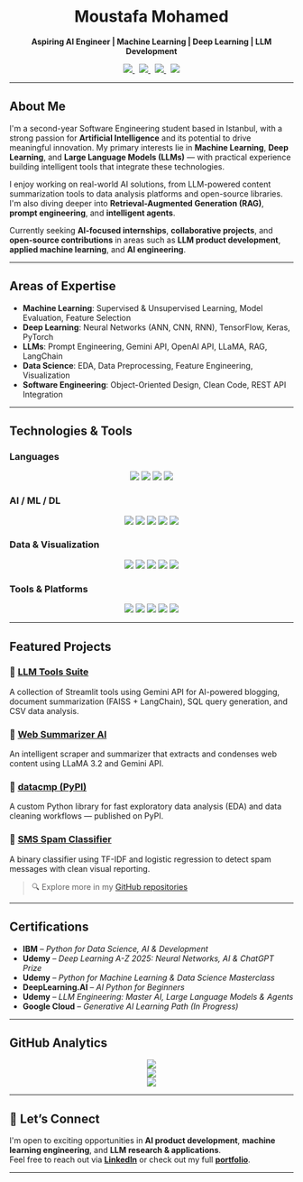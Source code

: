 
<h1 align="center">Moustafa Mohamed</h1>

<p align="center"><b>Aspiring AI Engineer | Machine Learning | Deep Learning | LLM Development</b></p>

<p align="center">
  <a href="https://www.linkedin.com/in/moustafamohamed01/">
    <img src="https://img.shields.io/badge/LinkedIn-0A66C2?style=for-the-badge&logo=linkedin&logoColor=white" />
  </a>
  &nbsp;
  <a href="https://github.com/MoustafaMohamed01">
    <img src="https://img.shields.io/badge/GitHub-171515?style=for-the-badge&logo=github&logoColor=white" />
  </a>
  &nbsp;
  <a href="https://www.kaggle.com/moustafamohamed01">
    <img src="https://img.shields.io/badge/Kaggle-20BEFF?style=for-the-badge&logo=kaggle&logoColor=white" />
  </a>
  &nbsp;
  <a href="https://moustafamohamed.netlify.app/">
    <img src="https://img.shields.io/badge/Portfolio-FF6F00?style=for-the-badge&logo=google-chrome&logoColor=white" />
  </a>
</p>

---

## About Me

I'm a second-year Software Engineering student based in Istanbul, with a strong passion for **Artificial Intelligence** and its potential to drive meaningful innovation. My primary interests lie in **Machine Learning**, **Deep Learning**, and **Large Language Models (LLMs)** — with practical experience building intelligent tools that integrate these technologies.

I enjoy working on real-world AI solutions, from LLM-powered content summarization tools to data analysis platforms and open-source libraries. I'm also diving deeper into **Retrieval-Augmented Generation (RAG)**, **prompt engineering**, and **intelligent agents**.

Currently seeking **AI-focused internships**, **collaborative projects**, and **open-source contributions** in areas such as **LLM product development**, **applied machine learning**, and **AI engineering**.

---

## Areas of Expertise

- **Machine Learning**: Supervised & Unsupervised Learning, Model Evaluation, Feature Selection  
- **Deep Learning**: Neural Networks (ANN, CNN, RNN), TensorFlow, Keras, PyTorch  
- **LLMs**: Prompt Engineering, Gemini API, OpenAI API, LLaMA, RAG, LangChain  
- **Data Science**: EDA, Data Preprocessing, Feature Engineering, Visualization  
- **Software Engineering**: Object-Oriented Design, Clean Code, REST API Integration  

---

## Technologies & Tools

### Languages
<p align="center">
  <img src="https://img.shields.io/badge/Python-3776AB?style=flat-square&logo=python&logoColor=white" />
  <img src="https://img.shields.io/badge/C-A8B9CC?style=flat-square&logo=c&logoColor=white" />
  <img src="https://img.shields.io/badge/C++-00599C?style=flat-square&logo=c%2B%2B&logoColor=white" />
  <img src="https://img.shields.io/badge/SQL-4479A1?style=flat-square&logo=mysql&logoColor=white" />
</p>

### AI / ML / DL
<p align="center">
  <img src="https://img.shields.io/badge/Scikit_learn-F7931E?style=flat-square&logo=scikit-learn&logoColor=white" />
  <img src="https://img.shields.io/badge/TensorFlow-FF6F00?style=flat-square&logo=tensorflow&logoColor=white" />
  <img src="https://img.shields.io/badge/Keras-D00000?style=flat-square&logo=keras&logoColor=white" />
  <img src="https://img.shields.io/badge/PyTorch-EE4C2C?style=flat-square&logo=pytorch&logoColor=white" />
  <img src="https://img.shields.io/badge/LLMs-5e60ce?style=flat-square&logo=OpenAI&logoColor=white" />
</p>

### Data & Visualization
<p align="center">
  <img src="https://img.shields.io/badge/NumPy-013243?style=flat-square&logo=numpy&logoColor=white" />
  <img src="https://img.shields.io/badge/Pandas-150458?style=flat-square&logo=pandas&logoColor=white" />
  <img src="https://img.shields.io/badge/Matplotlib-ffffff?style=flat-square&logo=matplotlib&logoColor=black" />
  <img src="https://img.shields.io/badge/Seaborn-2D72B8?style=flat-square&logoColor=white" />
  <img src="https://img.shields.io/badge/Data_Preprocessing-0073CF?style=flat-square&logo=python&logoColor=white" />
</p>

### Tools & Platforms
<p align="center">
  <img src="https://img.shields.io/badge/Jupyter-F37626?style=flat-square&logo=jupyter&logoColor=white" />
  <img src="https://img.shields.io/badge/VS_Code-007ACC?style=flat-square&logo=visual-studio-code&logoColor=white" />
  <img src="https://img.shields.io/badge/Git-F05032?style=flat-square&logo=git&logoColor=white" />
  <img src="https://img.shields.io/badge/Power_BI-F2C811?style=flat-square&logo=powerbi&logoColor=black" />
  <img src="https://img.shields.io/badge/Google_Colab-F9AB00?style=flat-square&logo=googlecolab&logoColor=white" />
</p>

---

## Featured Projects

### 🔹 [LLM Tools Suite](https://github.com/MoustafaMohamed01/LLM-tools-suite)
A collection of Streamlit tools using Gemini API for AI-powered blogging, document summarization (FAISS + LangChain), SQL query generation, and CSV data analysis.

### 🔹 [Web Summarizer AI](https://github.com/MoustafaMohamed01/web-summarizer-ai)
An intelligent scraper and summarizer that extracts and condenses web content using LLaMA 3.2 and Gemini API.

### 🔹 [datacmp (PyPI)](https://pypi.org/project/datacmp/)
A custom Python library for fast exploratory data analysis (EDA) and data cleaning workflows — published on PyPI.

### 🔹 [SMS Spam Classifier](https://github.com/MoustafaMohamed01/SMS-Spam-Collection-Dataset)
A binary classifier using TF-IDF and logistic regression to detect spam messages with clean visual reporting.

> 🔍 Explore more in my [GitHub repositories](https://github.com/MoustafaMohamed01?tab=repositories)

---

## Certifications

- **IBM** – *Python for Data Science, AI & Development*  
- **Udemy** – *Deep Learning A-Z 2025: Neural Networks, AI & ChatGPT Prize*  
- **Udemy** – *Python for Machine Learning & Data Science Masterclass*  
- **DeepLearning.AI** – *AI Python for Beginners*  
- **Udemy** – *LLM Engineering: Master AI, Large Language Models & Agents*  
- **Google Cloud** – *Generative AI Learning Path (In Progress)*  

---

## GitHub Analytics

<p align="center">
  <img src="https://github-readme-stats.vercel.app/api?username=MoustafaMohamed01&theme=dark&hide_border=false" /><br/>
  <img src="https://github-readme-streak-stats.herokuapp.com/?user=MoustafaMohamed01&theme=dark&hide_border=false" /><br/>
  <img src="https://github-readme-stats.vercel.app/api/top-langs/?username=MoustafaMohamed01&theme=dark&layout=compact&hide_border=false" />
</p>

---

## 🤝 Let’s Connect

I'm open to exciting opportunities in **AI product development**, **machine learning engineering**, and **LLM research & applications**.  
Feel free to reach out via **[LinkedIn](https://www.linkedin.com/in/moustafamohamed01/)** or check out my full **[portfolio](https://moustafamohamed.netlify.app/)**.

---
